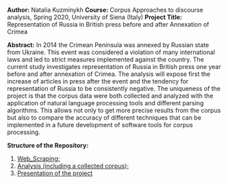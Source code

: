 **Author:** Natalia Kuzminykh
**Course:** Corpus Approaches to discourse analysis, Spring 2020, University of Siena (Italy)
**Project Title:** Representation of Russia in British press before and after Annexation of Crimea

**Abstract:** In 2014 the Crimean Peninsula was annexed by Russian state from Ukraine. This event was considered a violation of many international laws and led to strict measures implemented against the country. The current study investigates representation of Russia in British press one year before and after annexation of Crimea. The analysis will expose first the increase of articles in press after the event and the tendency for representation of Russia to be consistently negative. The uniqueness of the project is that the corpus data were both collected and analyzed with the application of natural language processing tools and different parsing algorithms. This allows not only to get more precise results from the corpus but also to compare the accuracy of different techniques that can be implemented in a future development of software tools for corpus processing. 

**Structure of the Repository:**
1. [Web_Scraping;](Web_Scraping/Readme.md)
2. [Analysis (including a collected corpus);](Analysis/Readme.md)
3. [Presentation of the project](Presentation.pdf)
 
